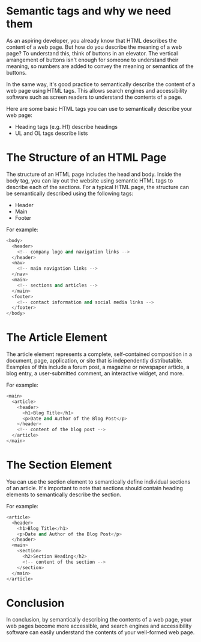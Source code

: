# Semantic tags and why we need them

As an aspiring developer, you already know that HTML describes the content of a web page. But how do you describe the meaning of a web page? To understand this, think of buttons in an elevator. The vertical arrangement of buttons isn't enough for someone to understand their meaning, so numbers are added to convey the meaning or semantics of the buttons.

In the same way, it's good practice to semantically describe the content of a web page using HTML tags. This allows search engines and accessibility software such as screen readers to understand the contents of a page.

Here are some basic HTML tags you can use to semantically describe your web page:

- Heading tags (e.g. H1) describe headings
- UL and OL tags describe lists

# ****The Structure of an HTML Page****

The structure of an HTML page includes the head and body. Inside the body tag, you can lay out the website using semantic HTML tags to describe each of the sections. For a typical HTML page, the structure can be semantically described using the following tags:

- Header
- Main
- Footer

For example:

```python
<body> 
  <header> 
    <!-- company logo and navigation links --> 
  </header> 
  <nav> 
    <!-- main navigation links --> 
  </nav> 
  <main> 
    <!-- sections and articles --> 
  </main> 
  <footer> 
    <!-- contact information and social media links --> 
  </footer> 
</body>
```

# The Article Element

The article element represents a complete, self-contained composition in a document, page, application, or site that is independently distributable. Examples of this include a forum post, a magazine or newspaper article, a blog entry, a user-submitted comment, an interactive widget, and more.

For example:

```python
<main> 
  <article> 
    <header> 
      <h1>Blog Title</h1> 
      <p>Date and Author of the Blog Post</p> 
    </header> 
    <!-- content of the blog post --> 
  </article> 
</main>
```

# The Section Element

You can use the section element to semantically define individual sections of an article. It's important to note that sections should contain heading elements to semantically describe the section.

For example:

```python
<article> 
  <header> 
    <h1>Blog Title</h1> 
    <p>Date and Author of the Blog Post</p> 
  </header> 
  <main> 
    <section> 
      <h2>Section Heading</h2> 
      <!-- content of the section --> 
    </section> 
  </main> 
</article>
```

# Conclusion

In conclusion, by semantically describing the contents of a web page, your web pages become more accessible, and search engines and accessibility software can easily understand the contents of your well-formed web page.